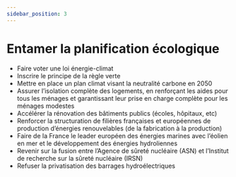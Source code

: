 ```yaml
---
sidebar_position: 3
---
```


# Entamer la planification écologique

- Faire voter une loi énergie-climat 
- Inscrire le principe de la règle verte 
- Mettre en place un plan climat visant la neutralité carbone en 2050 
- Assurer l’isolation complète des logements, en renforçant les aides pour tous les ménages et garantissant leur prise en charge complète pour les ménages modestes 
- Accélérer la rénovation des bâtiments publics (écoles, hôpitaux, etc) 
- Renforcer la structuration de filières françaises et européennes de production d’énergies renouvelables (de la fabrication à la production) 
- Faire de la France le leader européen des énergies marines avec l’éolien en mer et le développement des énergies hydroliennes 
- Revenir sur la fusion entre l’Agence de sûreté nucléaire (ASN) et l’Institut de recherche sur la sûreté nucléaire (IRSN) 
- Refuser la privatisation des barrages hydroélectriques